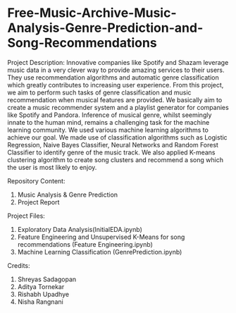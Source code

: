 # Free-Music-Archive-Music-Analysis-Genre-Prediction-and-Song-Recommendations

Project Description:
Innovative companies like Spotify and Shazam leverage music data in a very clever way to provide
amazing services to their users. They use recommendation algorithms and automatic genre
classification which greatly contributes to increasing user experience. From this project, we aim
to perform such tasks of genre classification and music recommendation when musical features
are provided. We basically aim to create a music recommender system and a playlist generator for
companies like Spotify and Pandora.
Inference of musical genre, whilst seemingly innate to the human mind, remains a challenging task
for the machine learning community. We used various machine learning algorithms to achieve our
goal. We made use of classification algorithms such as Logistic Regression, Naive Bayes
Classifier, Neural Networks and Random Forest Classifier to identify genre of the music track. We
also applied K-means clustering algorithm to create song clusters and recommend a song which
the user is most likely to enjoy.

Repository Content:
1) Music Analysis & Genre Prediction
2) Project Report

Project Files:
1) Exploratory Data Analysis(InitialEDA.ipynb)
2) Feature Engineering and Unsupervised K-Means for song recommendations (Feature Engineering.ipynb)
3) Machine Learning Classification (GenrePrediction.ipynb)

Credits:
1) Shreyas Sadagopan
2) Aditya Tornekar
4) Rishabh Upadhye
5) Nisha Rangnani
